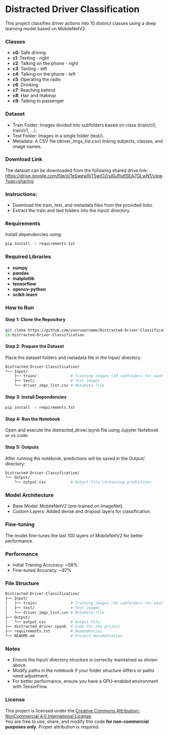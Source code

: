 # Distracted Driver Classification
This project classifies driver actions into 10 distinct classes using a deep learning model based on MobileNetV2.

### Classes
- **c0**: Safe driving  
- **c1**: Texting - right  
- **c2**: Talking on the phone - right  
- **c3**: Texting - left  
- **c4**: Talking on the phone - left  
- **c5**: Operating the radio  
- **c6**: Drinking  
- **c7**: Reaching behind  
- **c8**: Hair and makeup  
- **c9**: Talking to passenger

### Dataset
* Train Folder: Images divided into subfolders based on class (train/c0, train/c1, ...).
* Test Folder: Images in a single folder (test/).
* Metadata: A CSV file (driver_imgs_list.csv) linking subjects, classes, and image names.

### Download Link
The dataset can be downloaded from the following shared drive link:
https://drive.google.com/file/d/1eSwewRiT5wjOZruI0JflutlSEA7GLwN1/view?usp=sharing

### Instructions:

* Download the train, test, and metadata files from the provided links.
* Extract the train and test folders into the Input/ directory.

### Requirements
Install dependencies using:
```bash
pip install -r requirements.txt  
```
### Required Libraries
- **numpy**
- **pandas**
- **matplotlib**
- **tensorflow**
- **opencv-python**
- **scikit-learn**

### How to Run
#### Step 1: Clone the Repository
``` bash
git clone https://github.com/yourusername/Distracted-Driver-Classification.git  
cd Distracted-Driver-Classification  
```
#### Step 2: Prepare the Dataset
Place the dataset folders and metadata file in the Input/ directory:
```bash
Distracted-Driver-Classification/
└── Input/
    ├── train/               # Training images (10 subfolders for each class)
    ├── test/                # Test images
    └── driver_imgs_list.csv # Metadata file
```
#### Step 3: Install Dependencies
```bash
pip install -r requirements.txt  
```
#### Step 4: Run the Notebook
Open and execute the distracted_driver.ipynb file using Jupyter Notebook or vs code:

#### Step 5: Outputs
After running the notebook, predictions will be saved in the Output/ directory:
``` bash
Distracted-Driver-Classification/
└── Output/
    └── output.csv           # Output file containing predictions
```
### Model Architecture
* Base Model: MobileNetV2 (pre-trained on ImageNet).
* Custom Layers: Added dense and dropout layers for classification.

### Fine-tuning
The model fine-tunes the last 100 layers of MobileNetV2 for better performance.
### Performance
* Initial Training Accuracy: ~58%
* Fine-tuned Accuracy: ~97%

### File Structure
```bash
Distracted-Driver-Classification/
├── Input/
│   ├── train/               # Training images (10 subfolders for each class)
│   ├── test/                # Test images
│   └── driver_imgs_list.csv # Metadata file
├── Output/
│   └── output.csv           # Output file
├── distracted_driver.ipynb  # Code for the project
├── requirements.txt         # Dependencies
└── README.md                # Project documentation
```
### Notes
* Ensure the Input/ directory structure is correctly maintained as shown above.
* Modify paths in the notebook if your folder structure differs or paths need adjustment.
* For better performance, ensure you have a GPU-enabled environment with TensorFlow.

### License
This project is licensed under the [Creative Commons Attribution-NonCommercial 4.0 International License](https://creativecommons.org/licenses/by-nc/4.0/).  
You are free to use, share, and modify this code **for non-commercial purposes only**. Proper attribution is required.
